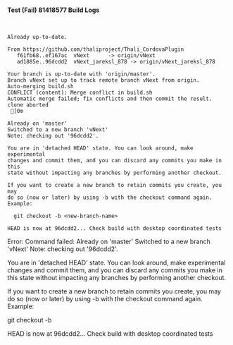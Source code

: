 #### Test (Fail) 81418577 Build Logs


```


```

```
Already up-to-date.

From https://github.com/thaliproject/Thali_CordovaPlugin
   f61fb68..ef167ac  vNext      -> origin/vNext
   ad1885e..96dcdd2  vNext_jareksl_878 -> origin/vNext_jareksl_878

```

```
Your branch is up-to-date with 'origin/master'.
Branch vNext set up to track remote branch vNext from origin.
Auto-merging build.sh
CONFLICT (content): Merge conflict in build.sh
Automatic merge failed; fix conflicts and then commit the result.
clone aborted
 [0m

Already on 'master'
Switched to a new branch 'vNext'
Note: checking out '96dcdd2'.

You are in 'detached HEAD' state. You can look around, make experimental
changes and commit them, and you can discard any commits you make in this
state without impacting any branches by performing another checkout.

If you want to create a new branch to retain commits you create, you may
do so (now or later) by using -b with the checkout command again. Example:

  git checkout -b <new-branch-name>

HEAD is now at 96dcdd2... Check build with desktop coordinated tests

```

Error: Command failed: Already on 'master'
Switched to a new branch 'vNext'
Note: checking out '96dcdd2'.

You are in 'detached HEAD' state. You can look around, make experimental
changes and commit them, and you can discard any commits you make in this
state without impacting any branches by performing another checkout.

If you want to create a new branch to retain commits you create, you may
do so (now or later) by using -b with the checkout command again. Example:

  git checkout -b <new-branch-name>

HEAD is now at 96dcdd2... Check build with desktop coordinated tests
